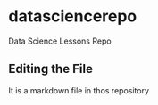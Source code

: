 # datasciencerepo
Data Science Lessons Repo
## Editing the File
It is a markdown file in thos repository
